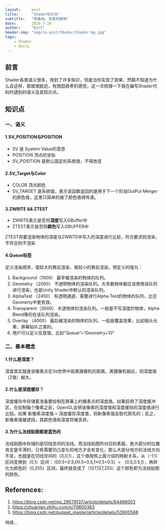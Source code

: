 ```yaml
---
layout:     post
title:      "Shader知识点"
subtitle:   "快看呐，多美的画呀"
date:       2020-7-20
author:     "Burt"
header-img: "img/in-post/Shader/Shader-bg.jpg"
tags:
    - Shader
    - Unity
---
```







## 前言

Shader各类语义很多，用到了许多知识，但是当你实现了效果，然鹅不知道为什么会这样，那就很尴尬，有囫囵吞枣的感觉，这一次梳理一下我在编写Shader代码时遇到的语义及其知识点。





## 知识点



### 一、语义

#### 1.SV_POSITION与POSITION

- SV 是 System Value的意思
- POSITION 顶点的坐标
- SV_POSITION 是默认固定的系统值，不得改变

#### 2.SV_Target与Color

- COLOR 顶点颜色
- SV_TARGET 是系统值，表示该函数返回的是用于下一个阶段OutPut Merger的颜色值，这里只简单的做了颜色值得传递。

#### 3.ZWRITE && ZTEST

- ZWRITE表示是否将**深度**写入GBuffer中
- ZTEST表示是否将**颜色**写入GBUFFER中

ZTEST将要渲染物体的深度与ZWRITE中写入的深度进行比较，符合要求则渲染，不符合则不渲染

#### 4.Queue标签

定义渲染顺序，值较大的靠后渲染，值较小的靠前渲染。预定义的值为：

1. Background（1000） 最早被渲染的物体的队列。
2. Geometry    （2000） 不透明物体的渲染队列。大多数物体都应该使用该队列进行渲染，也是Unity Shader中默认的渲染队列。
3. AlphaTest    （2450） 有透明通道，需要进行Alpha Test的物体的队列，比在Geomerty中更有效。
4. Transparent（3000） 半透物体的渲染队列。一般是不写深度的物体，Alpha Blend等的在该队列渲染。
5. Overlay        （4000） 最后被渲染的物体的队列，一般是覆盖效果，比如镜头光晕，屏幕贴片之类的。
6. 用户可以定义任意值，比如”Queue”=”Geometry+10” 



### 二、基本概念

#### 1.什么是深度？

 深度其实就是该像素点在3d世界中距离摄像机的距离。离摄像机越远，则深度值（Z值）越大。

#### 2.什么是深度缓存？

深度缓存中存储着准备要绘制在屏幕上的像素点的深度值。如果启用了深度缓冲区，在绘制每个像素之前，OpenGL会把该像素的深度值和深度缓存的深度值进行比较。如果 新像素深度值 < 深度缓存深度值，则新像素值会取代原先的；反之，新像素值被遮挡，其颜色值和深度将被丢弃。

#### 3.为什么法线贴图都是蓝色的

法线贴图中存储的是切线空间的法线。而法线贴图所对应的表面，绝大部分的位置肯定是平滑的，只有需要凹凸变化的地方才会有变化，那么大部分地方的法线方向不变，也就是在切线空间的（0,0,1），这个值按照上面介绍的映射关系，从（-1,1）区间变换到（0,1）区间：（0*0.5+0.5,0*0.5+0.5,1*0.5+0.5）= （0.5,0.5,1），再转化为颜色的（0,255）区间，最终就变成了（127,127,255）这个颜色即为法线贴图的颜色。





## References:

1. <https://blog.csdn.net/qq_29579137/article/details/84486003>
2. <https://zhuanlan.zhihu.com/p/79800363>
3. <https://blog.csdn.net/puppet_master/article/details/53900568>









待续...

